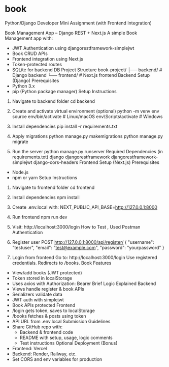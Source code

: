 # book
Python/Django Developer Mini Assignment (with Frontend Integration)

Book Management App – Django REST + Next.js
A simple Book Management app with:
- JWT Authentication using djangorestframework-simplejwt
- Book CRUD APIs
- Frontend integration using Next.js
- Token-protected routes
- SQLite for backend DB
Project Structure
book-project/
├── backend/        # Django backend
└── frontend/       # Next.js frontend
Backend Setup (Django)
 Prerequisites
- Python 3.x
- pip (Python package manager)
Setup Instructions
1. Navigate to backend folder
   cd backend

2. Create and activate virtual environment (optional)
   python -m venv env
   source env/bin/activate  # Linux/macOS
   env\Scripts\activate     # Windows

3. Install dependencies
   pip install -r requirements.txt

4. Apply migrations
   python manage.py makemigrations
   python manage.py migrate

5. Run the server
   python manage.py runserver
Required Dependencies (in requirements.txt)
django
djangorestframework
djangorestframework-simplejwt
django-cors-headers
Frontend Setup (Next.js)
Prerequisites
- Node.js
- npm or yarn
Setup Instructions
1. Navigate to frontend folder
   cd frontend

2. Install dependencies
   npm install

3. Create .env.local with:
   NEXT_PUBLIC_API_BASE=http://127.0.0.1:8000

4. Run frontend
   npm run dev

5. Visit: http://localhost:3000/login
How to Test , Used Postman
Authentication
1. Register user
POST http://127.0.0.1:8000/api/register/
{
  "username": "testuser",
  "email": "test@example.com",
  "password": "yourpassword"
}

2. Login from frontend
Go to: http://localhost:3000/login
Use registered credentials. Redirects to /books.
Book Features
- View/add books (JWT protected)
- Token stored in localStorage
- Uses axios with Authorization: Bearer <token>
Brief Logic Explained
Backend
- Views handle register & book APIs
- Serializers validate data
- JWT auth with simplejwt
- Book APIs protected
Frontend
- /login gets token, saves to localStorage
- /books fetches & posts using token
- API URL from .env.local
Submission Guidelines
- Share GitHub repo with:
  - Backend & frontend code
  - README with setup, usage, logic comments
  - Test instructions
Optional Deployment (Bonus)
- Frontend: Vercel
- Backend: Render, Railway, etc.
- Set CORS and env variables for production
